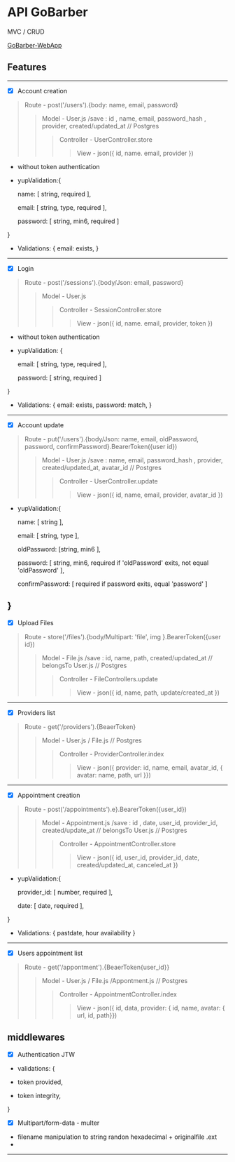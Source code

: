 # API GoBarber

MVC / CRUD

[GoBarber-WebApp](https://github.com/luiz504/GoBarber-Web)

## Features
---
 - [x] Account creation

 >Route - post('/users').{body: name, email, password}
 >>Model - User.js /save : id , name, email, password_hash , provider, created/updated_at // Postgres
 >>>Controller - UserController.store
 >>>>View - json({ id, name. email, provider })

 - without token authentication

 - yupValidation:{

   name: [ string, required ],

   email: [ string, type, required ],

   password: [ string, min6, required ]

 }

 - Validations: {
   email: exists,
 }
---
 - [x] Login
>Route - post('/sessions').{body/Json: email, password}
>>Model - User.js
>>>Controller - SessionController.store
>>>>View - json({ id, name. email, provider, token })

- without token authentication

 - yupValidation: {

   email: [ string, type, required ],

   password: [ string, required ]

 }

- Validations: {
   email: exists,
   password: match,
 }
---
 - [x] Account update

 >Route - put('/users').{body/Json: name, email, oldPassword, password, confirmPassword}.BearerToken({user id})
 >>Model - User.js /save : name, email, password_hash , provider, created/updated_at, avatar_id // Postgres
 >>>Controller - UserController.update
 >>>>View - json({ id, name, email, provider, avatar_id })

 - yupValidation:{

   name: [ string ],

   email: [ string, type ],

   oldPassword: [string, min6 ],

   password: [ string, min6, required if 'oldPassword' exits, not equal 'oldPassword' ],

   confirmPassword: [ required if password exits, equal 'password' ]

 }
 ---
 - [x] Upload Files

 >Route - store('/files').{body/Multipart: 'file', img }.BearerToken({user id})
 >>Model - File.js /save : id, name, path, created/updated_at // belongsTo User.js // Postgres
 >>>Controller - FileControllers.update
 >>>>View - json({ id, name, path, update/created_at })
---
 - [x] Providers list

 >Route - get('/providers').{BeaerToken}
 >>Model - User.js / File.js // Postgres
 >>>Controller - ProviderController.index
 >>>>View - json({ provider: id, name, email, avatar_id, { avatar: name, path, url }})
---
- [x] Appointment creation

 >Route - post('/appointments').e}.BearerToken({user_id})
 >>Model - Appointment.js /save : id , date, user_id, provider_id, created/update_at // belongsTo User.js // Postgres
 >>>Controller - AppointmentController.store
 >>>>View - json({ id, user_id, provider_id, date, created/updated_at, canceled_at })

 - yupValidation:{

   provider_id: [ number, required ],

   date: [ date, required ],

 }

 - Validations: {
   pastdate,
   hour availability
 }
 ---
 - [x] Users appointment list

 >Route - get('/appontment').{BeaerToken{user_id}}
 >>Model - User.js / File.js /Appontment.js // Postgres
 >>>Controller - AppointmentController.index
 >>>>View - json({ id, data, provider: { id, name, avatar: { url, id, path}})

  ## middlewares

 - [x] Authentication JTW
 - validations: {

  * token provided,

  * token integrity,

}
-[x] Multipart/form-data - multer
- filename manipulation to string randon hexadecimal + originalfile .ext
-
---



















